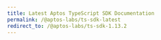 ```yaml
---
title: Latest Aptos TypeScript SDK Documentation
permalink: /@aptos-labs/ts-sdk-latest
redirect_to: /@aptos-labs/ts-sdk-1.13.2
---
```

